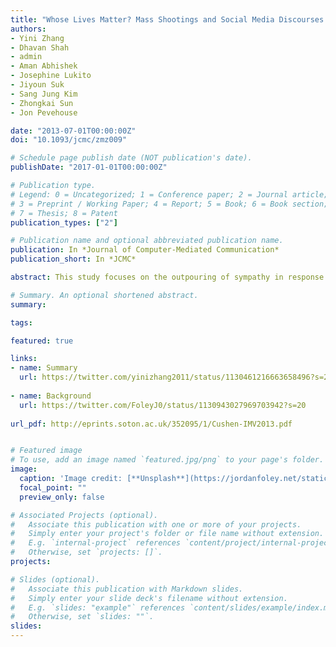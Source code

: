 ```yaml
---
title: "Whose Lives Matter? Mass Shootings and Social Media Discourses of Sympathy and Policy, 2012-2014"
authors:
- Yini Zhang
- Dhavan Shah
- admin
- Aman Abhishek
- Josephine Lukito
- Jiyoun Suk
- Sang Jung Kim
- Zhongkai Sun
- Jon Pevehouse 

date: "2013-07-01T00:00:00Z"
doi: "10.1093/jcmc/zmz009"

# Schedule page publish date (NOT publication's date).
publishDate: "2017-01-01T00:00:00Z"

# Publication type.
# Legend: 0 = Uncategorized; 1 = Conference paper; 2 = Journal article;
# 3 = Preprint / Working Paper; 4 = Report; 5 = Book; 6 = Book section;
# 7 = Thesis; 8 = Patent
publication_types: ["2"]

# Publication name and optional abbreviated publication name.
publication: In *Journal of Computer-Mediated Communication*
publication_short: In *JCMC*

abstract: This study focuses on the outpouring of sympathy in response to mass shootings and the contestation over gun policy on Twitter from 2012 to 2014 and relates these discourses to features of mass shooting events. We use two approaches to Twitter text analysis—hashtag grouping and supervised machine learning (ML)—to triangulate an understanding of intensity and duration of “thoughts and prayers,” gun control, and gun rights discourses. We conduct parallel time series analyses to predict their temporal patterns in response to features of mass shootings. Our analyses reveal that while the total number of victims and child deaths consistently predicted public grieving and calls for gun control, public shootings consistently predicted the defense of gun rights. Further, the race of victims and perpetrators affected the levels of public mourning and policy debates, with the loss of black lives and the violence inflicted by white shooters generating less sympathy and policy discourses.

# Summary. An optional shortened abstract.
summary: 

tags:

featured: true

links:
- name: Summary
  url: https://twitter.com/yinizhang2011/status/1130461216663658496?s=20
  
- name: Background
  url: https://twitter.com/FoleyJ0/status/1130943027969703942?s=20
  
url_pdf: http://eprints.soton.ac.uk/352095/1/Cushen-IMV2013.pdf


# Featured image
# To use, add an image named `featured.jpg/png` to your page's folder. 
image:
  caption: 'Image credit: [**Unsplash**](https://jordanfoley.net/static/img/header/mass_shooting_jcmc.png)'
  focal_point: ""
  preview_only: false

# Associated Projects (optional).
#   Associate this publication with one or more of your projects.
#   Simply enter your project's folder or file name without extension.
#   E.g. `internal-project` references `content/project/internal-project/index.md`.
#   Otherwise, set `projects: []`.
projects:

# Slides (optional).
#   Associate this publication with Markdown slides.
#   Simply enter your slide deck's filename without extension.
#   E.g. `slides: "example"` references `content/slides/example/index.md`.
#   Otherwise, set `slides: ""`.
slides: 
---
```



